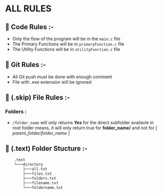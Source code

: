 
# ALL RULES

## 📢 Code Rules :-

- Only the flow of the program will be in the `main.c` file
- The Primary Functions will be in `primaryFunction.c` file
- The Utility Functions will be in `utilityFunction.c` file

## 📢 Git Rules :-

- All Git push must be done with enough comment
- File with .exe extension will be ignored

## 📢 (.skip) File Rules :-

### Folders :
- `/folder_name` will only returns ***Yes*** for the direct subfolder availavle in root folder means, it will only return true for **folder_name/** and not for [ _parent_folder/folder_name_ ]





## 📢 (.text) Folder Stucture :-

```bash
    .text
    └───directory
        ├───all.txt
        ├───files.txt
        ├───folders.txt
        ├───filename.txt
        └───foldername.txt
```

<!--
The term directory refers to the way a structured list of document files and folders are stored on the computer.

Directory (computing) - Wikipedia https://en.wikipedia.org › wiki › Directory_(computing)
 -->

<!--    Folder Structer Demo
```
E:.
├───first Folder
│   ├───a
│   └───b
│       ├───ba
│       └───bb
├───second Folder
│   ├───a
│   ├───b
│   ├───c
│   ├───d
│   └───e
└───third Folder   
    └───a
        ├───aa     
        ├───ab     
        └───ac     
            ├───aca
            └───acb
```
->
